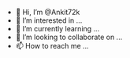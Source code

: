 - 👋 Hi, I’m @Ankit72k
- 👀 I’m interested in ...
- 🌱 I’m currently learning ...
- 💞️ I’m looking to collaborate on ...
- 📫 How to reach me ...

<!---
Ankit72k/Ankit72k is a ✨ special ✨ repository because its `README.md` (this file) appears on your GitHub profile.
You can click the Preview link to take a look at your changes.
--->
